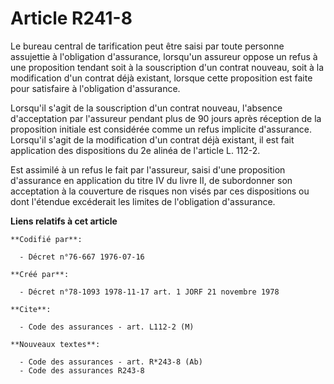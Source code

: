 # Article R241-8

Le bureau central de tarification peut être saisi par toute personne assujettie à l'obligation d'assurance, lorsqu'un
assureur oppose un refus à une proposition tendant soit à la souscription d'un contrat nouveau, soit à la modification d'un
contrat déjà existant, lorsque cette proposition est faite pour satisfaire à l'obligation d'assurance.

Lorsqu'il s'agit de la souscription d'un contrat nouveau, l'absence d'acceptation par l'assureur pendant plus de 90 jours
après réception de la proposition initiale est considérée comme un refus implicite d'assurance. Lorsqu'il s'agit de la
modification d'un contrat déjà existant, il est fait application des dispositions du 2e alinéa de l'article L. 112-2.

Est assimilé à un refus le fait par l'assureur, saisi d'une proposition d'assurance en application du titre IV du livre II,
de subordonner son acceptation à la couverture de risques non visés par ces dispositions ou dont l'étendue excéderait les
limites de l'obligation d'assurance.

**Liens relatifs à cet article**

	**Codifié par**:

	  - Décret n°76-667 1976-07-16

	**Créé par**:

	  - Décret n°78-1093 1978-11-17 art. 1 JORF 21 novembre 1978

	**Cite**:

	  - Code des assurances - art. L112-2 (M)

	**Nouveaux textes**:

	  - Code des assurances - art. R*243-8 (Ab)
	  - Code des assurances R243-8
